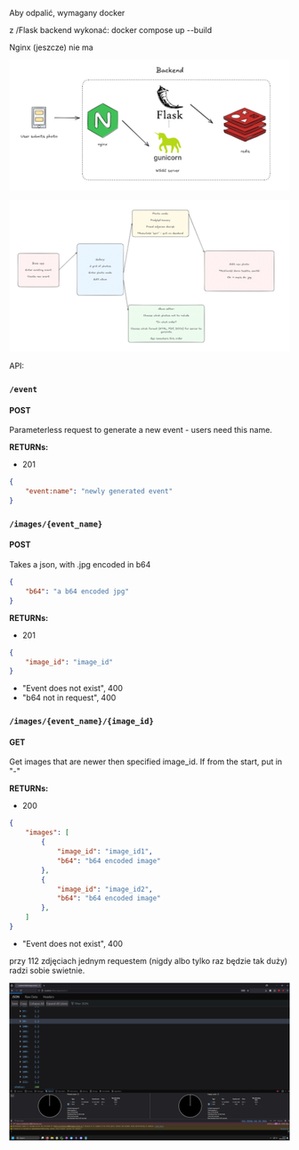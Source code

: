 Aby odpalić, wymagany docker

z /Flask backend wykonać:
docker compose up --build



Nginx (jeszcze) nie ma

![1](images/Backend.png)

![2](images/UseCase.png)

API:
### ``/event``
#### POST
Parameterless request to generate a new event - users need this name.

**RETURNs:**
- 201
```json
{  
	"event:name": "newly generated event"  
}
```


### ``/images/{event_name}``
#### POST
Takes a json, with  .jpg encoded in b64
```json
{
	"b64": "a b64 encoded jpg"
}
```
**RETURNs:**
- 201
```json
{
	"image_id": "image_id"
}
```

- "Event does not exist", 400
- "b64 not in request", 400

### ``/images/{event_name}/{image_id}``
#### GET
Get images that are newer then specified image_id.
If from the start, put in "-"

**RETURNs:**
- 200
```json
{
	"images": [
		{
			"image_id": "image_id1",
			"b64": "b64 encoded image"
		},
		{
			"image_id": "image_id2",
			"b64": "b64 encoded image"
		},
	]
}
```
- "Event does not exist", 400


przy 112 zdjęciach jednym requestem (nigdy albo tylko raz będzie tak duży) radzi sobie swietnie.

![3](images/InitPerf.png)